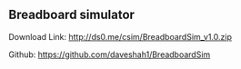 ## Breadboard simulator
Download Link: http://ds0.me/csim/BreadboardSim_v1.0.zip

Github: https://github.com/daveshah1/BreadboardSim
